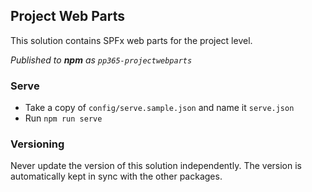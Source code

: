 ## Project Web Parts 

This solution contains SPFx web parts for the project level.

_Published to **npm** as `pp365-projectwebparts`_

### Serve
- Take a copy of `config/serve.sample.json` and name it `serve.json`
- Run `npm run serve`

### Versioning
Never update the version of this solution independently. The version is automatically kept in sync with the other packages.
